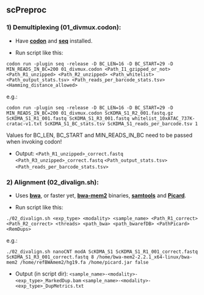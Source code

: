 ## scPreproc
### 1) Demultiplexing (01_divmux.codon):
- Have [**codon**](https://github.com/exaloop/codon#install) and [**seq**](https://github.com/exaloop/seq#installation) installed.

- Run script like this:

`codon run -plugin seq -release -D BC_LEN=16 -D BC_START=29 -D MIN_READS_IN_BC=200 01_divmux.codon <Path_I1_gzipped_or_not> <Path_R1_unzipped> <Path_R2_unzipped> <Path_whitelist> <Path_output_stats.tsv> <Path_reads_per_barcode_stats.tsv> <Hamming_distance_allowed>`

e.g.:

`codon run -plugin seq -release -D BC_LEN=16 -D BC_START=29 -D MIN_READS_IN_BC=200 01_divmux.codon ScKDMA_S1_R2_001.fastq.gz ScKDMA_S1_R1_001.fastq ScKDMA_S1_R3_001.fastq whitelist_10xATAC_737K-cratac-v1.txt ScKDMA_S1_BC_stats.tsv ScKDMA_S1_reads_per_barcode.tsv 1`

Values for BC_LEN, BC_START and MIN_READS_IN_BC need to be passed when invoking codon!

- Output:
`<Path_R1_unzipped>_correct.fastq`
`<Path_R3_unzipped>_correct.fastq`
`<Path_output_stats.tsv>`
`<Path_reads_per_barcode_stats.tsv>`

### 2) Alignment (02_divalign.sh):
- Uses [**bwa**](https://github.com/lh3/bwa), or faster yet, [**bwa-mem2**](https://github.com/bwa-mem2/bwa-mem2) binaries, [**samtools**](https://github.com/samtools/samtools) and [**Picard**](https://github.com/broadinstitute/picard/releases/latest).

- Run script like this:

`./02_divalign.sh <exp_type> <modality> <sample_name> <Path_R1_correct> <Path_R2_correct> <threads> <path_bwa> <path_bwarefDB> <PathPicard> <RemDups>`

e.g.:

`./02_divalign.sh nanoCNT modA ScKDMA_S1 ScKDMA_S1_R1_001_correct.fastq ScKDMA_S1_R3_001_correct.fastq 8 /home/bwa-mem2-2.2.1_x64-linux/bwa-mem2 /home/refBWAmem2/hg19.fa /home/picard.jar false`

- Output (in script dir):
`<sample_name>-<modality>-<exp_type>_MarkedDup.bam`
`<sample_name>-<modality>-<exp_type>_DupMetrics.txt`

